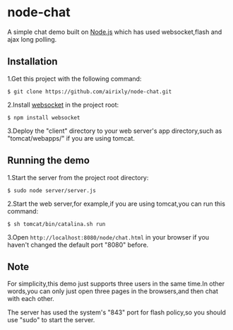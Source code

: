 node-chat
=========

A simple chat demo built on [Node.js](http://nodejs.org/) which has used websocket,flash and ajax long polling.


Installation
------------
 
1.Get this project with the following command:
	
	$ git clone https://github.com/airixly/node-chat.git


2.Install [websocket](https://github.com/Worlize/WebSocket-Node) in the project root:
	
	$ npm install websocket


3.Deploy the "client" directory to your web server's app directory,such as "tomcat/webapps/" if you are using tomcat.

Running the demo
----------------
1.Start the server from the project root directory:

	$ sudo node server/server.js  
	

2.Start the web server,for example,if you are using tomcat,you can run this command:
	
	$ sh tomcat/bin/catalina.sh run
	

3.Open `http://localhost:8080/node/chat.html` in your browser	if you haven't changed the default port "8080" before.

Note
----
For simplicity,this demo just supports three users in the same time.In other words,you can only just open three pages in the browsers,and then chat with each other.

The server has used the system's "843" port for flash policy,so you should use "sudo" to start the server.

